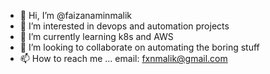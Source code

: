 - 👋 Hi, I’m @faizanaminmalik
- 👀 I’m interested in devops and automation projects
- 🌱 I’m currently learning k8s and AWS
- 💞️ I’m looking to collaborate on automating the boring stuff
- 📫 How to reach me ... email: fxnmalik@gmail.com

<!---
faizanaminmalik/faizanaminmalik is a ✨ special ✨ repository because its `README.md` (this file) appears on your GitHub profile.
You can click the Preview link to take a look at your changes.
--->
